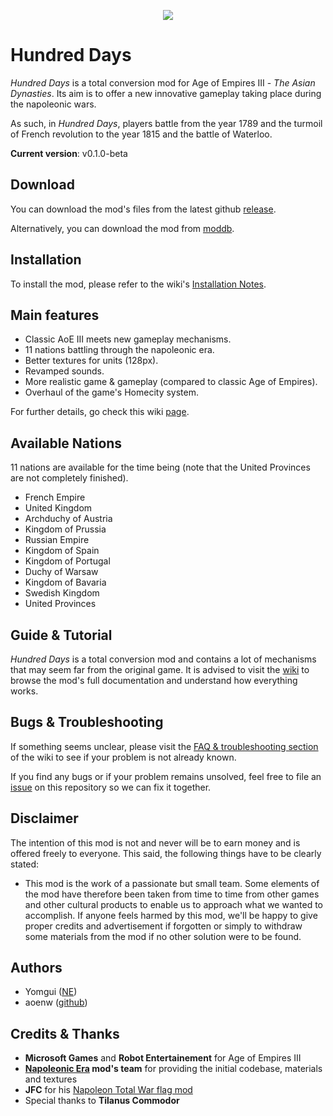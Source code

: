 <p align="center">
  <img src="https://raw.github.com/aoenw/Hundred-Days/master/docs/img/aoe3-logo.png" />
</p>

# Hundred Days
*Hundred Days* is a total conversion mod for Age of Empires III - *The Asian Dynasties*. Its aim is to offer a new innovative gameplay taking place during the napoleonic wars.

As such, in *Hundred Days*, players battle from the year 1789 and the turmoil of French revolution to the year 1815 and the battle of Waterloo.

**Current version**: v0.1.0-beta

## Download

You can download the mod's files from the latest github [release](https://github.com/aoenw/Hundred-Days/releases/download/0.1.0/Hundred.Days.Beta.0.1.0-beta.zip).

Alternatively, you can download the mod from [moddb](http://www.moddb.com/mods/hundred-days/downloads).

## Installation
To install the mod, please refer to the wiki's [Installation Notes](https://github.com/aoenw/Hundred-Days/wiki/Installation-Notes).

## Main features

* Classic AoE III meets new gameplay mechanisms.
* 11 nations battling through the napoleonic era.
* Better textures for units (128px).
* Revamped sounds.
* More realistic game & gameplay (compared to classic Age of Empires).
* Overhaul of the game's Homecity system.

For further details, go check this wiki [page](https://github.com/aoenw/Hundred-Days/wiki/Mod-Highlights).

## Available Nations
11 nations are available for the time being (note that the United Provinces are not completely finished).

* French Empire
* United Kingdom
* Archduchy of Austria
* Kingdom of Prussia
* Russian Empire
* Kingdom of Spain
* Kingdom of Portugal
* Duchy of Warsaw
* Kingdom of Bavaria
* Swedish Kingdom
* United Provinces

## Guide & Tutorial
*Hundred Days* is a total conversion mod and contains a lot of mechanisms that may seem far from the original game. It is advised to visit the [wiki](https://github.com/aoenw/Hundred-Days/wiki) to browse the mod's full documentation and understand how everything works.

## Bugs & Troubleshooting
If something seems unclear, please visit the [FAQ & troubleshooting section](https://github.com/aoenw/Hundred-Days/wiki/FAQ-&-Troubleshooting) of the wiki to see if your problem is not already known.

If you find any bugs or if your problem remains unsolved, feel free to file an [issue](https://github.com/aoenw/Hundred-Days/issues) on this repository so we can fix it together.

## Disclaimer
The intention of this mod is not and never will be to earn money and is offered freely to everyone. This said, the following things have to be clearly stated:

* This mod is the work of a passionate but small team. Some elements of the mod have therefore been taken from time to time from other games and other cultural products to enable us to approach what we wanted to accomplish. If anyone feels harmed by this mod, we'll be happy to give proper credits and advertisement if forgotten or simply to withdraw some materials from the mod if no other solution were to be found.

## Authors

* Yomgui ([NE](http://www.ne.elpea.net/forum/portal.php))
* aoenw ([github](https://github.com/aoenw))

## Credits & Thanks

* **Microsoft Games** and **Robot Entertainement** for Age of Empires III
* **[Napoleonic Era](http://www.ne.elpea.net/forum/portal.php) mod's team** for providing the initial codebase, materials and textures
* **JFC** for his [Napoleon Total War flag mod](http://www.twcenter.net/forums/showthread.php?335380-NAPOLEON-TOTAL-FLAGS-2-3-AND-EPIC-MUSIC)
* Special thanks to **Tilanus Commodor**
